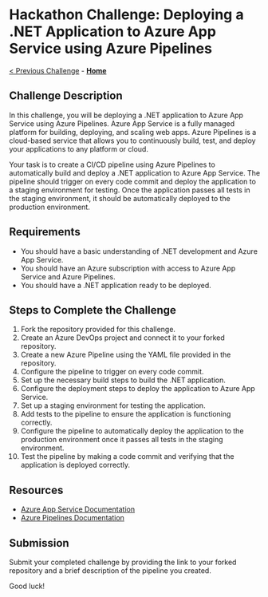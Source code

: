 # Hackathon Challenge: Deploying a .NET Application to Azure App Service using Azure Pipelines
[< Previous Challenge](./Challenge-02.md) - **[Home](../README.md)**

## Challenge Description

In this challenge, you will be deploying a .NET application to Azure App Service using Azure Pipelines. Azure App Service is a fully managed platform for building, deploying, and scaling web apps. Azure Pipelines is a cloud-based service that allows you to continuously build, test, and deploy your applications to any platform or cloud.

Your task is to create a CI/CD pipeline using Azure Pipelines to automatically build and deploy a .NET application to Azure App Service. The pipeline should trigger on every code commit and deploy the application to a staging environment for testing. Once the application passes all tests in the staging environment, it should be automatically deployed to the production environment.

## Requirements

- You should have a basic understanding of .NET development and Azure App Service.
- You should have an Azure subscription with access to Azure App Service and Azure Pipelines.
- You should have a .NET application ready to be deployed.

## Steps to Complete the Challenge

1. Fork the repository provided for this challenge.
2. Create an Azure DevOps project and connect it to your forked repository.
3. Create a new Azure Pipeline using the YAML file provided in the repository.
4. Configure the pipeline to trigger on every code commit.
5. Set up the necessary build steps to build the .NET application.
6. Configure the deployment steps to deploy the application to Azure App Service.
7. Set up a staging environment for testing the application.
8. Add tests to the pipeline to ensure the application is functioning correctly.
9. Configure the pipeline to automatically deploy the application to the production environment once it passes all tests in the staging environment.
10. Test the pipeline by making a code commit and verifying that the application is deployed correctly.

## Resources

- [Azure App Service Documentation](https://docs.microsoft.com/en-us/azure/app-service/)
- [Azure Pipelines Documentation](https://docs.microsoft.com/en-us/azure/devops/pipelines/)

## Submission

Submit your completed challenge by providing the link to your forked repository and a brief description of the pipeline you created.

Good luck!
